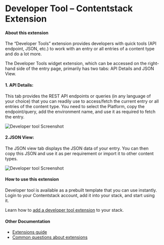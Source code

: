 # Developer Tool – Contentstack Extension

#### About this extension
The “Developer Tools” extension provides developers with quick tools (API endpoint, JSON, etc.) to work with an entry or all entries of a content type and do a lot more. 

The Developer Tools widget extension, which can be accessed on the right-hand side of the entry page, primarily has two tabs: API Details and JSON View.

#### 1. API Details: 
This tab provides the REST API endpoints or queries (in any language of your choice) that you can readily use to access/fetch the current entry or all entries of the content type. You need to select the Platform, copy the endpoint/query, add the environment name, and use it as required to fetch the entry.

![Developer tool Screenshot](https://images.contentstack.io/v3/assets/blt23180bf2502c7444/blt041f961e0e0bc115/5dd76b0c13537f3bb9b5fdde/REST_API.PNG)

#### 2.JSON View: 
The JSON view tab displays the JSON data of your entry. You can then copy this JSON and use it as per requirement or import it to other content types.

![Developer tool Screenshot](https://images.contentstack.io/v3/assets/blt23180bf2502c7444/blt7aeb9930bafd4f56/5dd76ad93667ee3ad876bbef/JSON_view_2.PNG)

#### How to use this extension
Developer tool is available as a prebuilt template that you can use instantly. Login to your Contentstack account, add it into your stack, and start using it.

Learn how to [add a developer tool extension](https://www.contentstack.com/docs/developers/create-custom-widgets/developer-tools/classic/) to your stack.  

#### Other Documentation
- [Extensions guide](https://www.contentstack.com/docs/guide/extensions)
- [Common questions about extensions](https://www.contentstack.com/docs/faqs#extensions)
